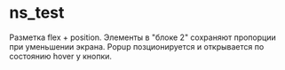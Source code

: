 # ns_test

Разметка flex + position.
Элементы в "блоке 2" сохраняют пропорции при уменьшении экрана.
Popup позционируется и открывается по состоянию hover у кнопки.

